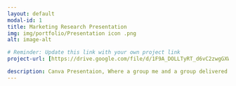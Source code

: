 ```yaml
---
layout: default
modal-id: 1
title: Marketing Research Presentation
img: img/portfolio/Presentation icon .png
alt: image-alt

# Reminder: Update this link with your own project link
project-url: [https://drive.google.com/file/d/1F9A_DOLLTyRT_d6vC2zwgGXW5ZSNL9DP/view?usp=sharing](https://www.canva.com/design/DAGAL55_jhY/s7jSrBeJrMjs5CXQ-mGTnw/view?utm_content=DAGAL55_jhY&utm_campaign=designshare&utm_medium=link2&utm_source=uniquelinks&utlId=hffab84e371)

description: Canva Presentaion, Where a group me and a group delivered actionable, data-driven insights to a social media marketer through comprehensive research analysis, enabling the optimization of services for two local food and beverage businesses.
---
```


